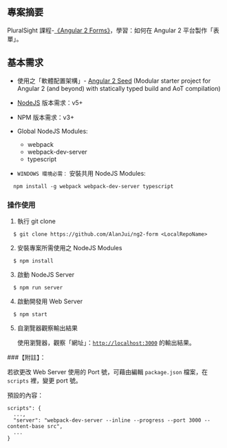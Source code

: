 ## 專案摘要

PluralSight 課程-[《Angular 2 Forms》](https://app.pluralsight.com/library/courses/angular-2-forms/table-of-contents)，學習：如何在 Angular 2 平台製作「表單」。



## 基本需求

 - 使用之「軟體配置架構」- [Angular 2 Seed](https://github.com/mgechev/angular-seed)
   (Modular starter project for Angular 2 (and beyond) with statically typed build and AoT compilation)

 - [NodeJS](https://nodejs.org/) 版本需求：v5+
 
 - NPM 版本需求：v3+
 
 - Global NodeJS Modules:
 
    * webpack
    * webpack-dev-server
    * typescript
 
 - `WINDOWS 環境必需：` 安裝共用 NodeJS Modules:

```
  npm install -g webpack webpack-dev-server typescript 
```

  

### 操作使用

 1. 執行 git clone
 
```
  $ git clone https://github.com/AlanJui/ng2-form <LocalRepoName>
```
 
 2. 安裝專案所需使用之 NodeJS Modules
  
```
  $ npm install
``` 
 
 3. 啟動 NodeJS Server
 
```
  $ npm run server
``` 
 
 4. 啟動開發用 Web Server
  
```
  $ npm start
```

 5. 自瀏覽器觀察輸出結果
 
    使用瀏覽器，觀察「網址」：[`http://localhost:3000`](http://localhost:3000)  的輸出結果。



###【附註】：
  
若欲更改 Web Server 使用的 Port 號，可藉由編輯 `package.json` 檔案，在 `scripts` 裡，變更 port 號。
  
預設的內容：
  
```
scripts": {
  ...,
  "server": "webpack-dev-server --inline --progress --port 3000 --content-base src",
  ...
}    
```   
